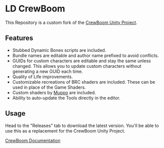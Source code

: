 # LD CrewBoom
This Repository is a custom fork of the [CrewBoom Unity Project](https://github.com/LunaCapra/CrewBoom).

## Features
* Stubbed Dynamic Bones scripts are included.
* Bundle names are editable and author name prefixed to avoid conflicts.
* GUIDs for custom characters are editable and stay the same unless changed. This allows you to update custom characters without generating a new GUID each time.
* Quality of Life improvements.
* Customizable recreations of BRC shaders are included. These can be used in place of the Game Shaders.
* Custom shaders by [Muppo](https://github.com/Muppotronic) are included.
* Ability to auto-update the Tools directly in the editor.

## Usage
Head to the "Releases" tab to download the latest version. You'll be able to use this as a replacement for the CrewBoom Unity Project.

[CrewBoom Documentation](https://github.com/LunaCapra/CrewBoom/wiki)
